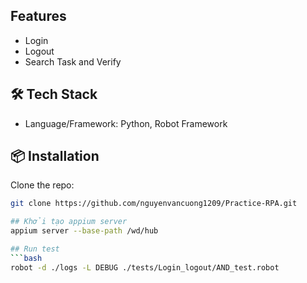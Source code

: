 ## Features

- Login
- Logout
- Search Task and Verify

## 🛠️ Tech Stack

- Language/Framework: Python, Robot Framework

## 📦 Installation

Clone the repo:

```bash
git clone https://github.com/nguyenvancuong1209/Practice-RPA.git

## Khởi tạo appium server
appium server --base-path /wd/hub

## Run test
```bash
robot -d ./logs -L DEBUG ./tests/Login_logout/AND_test.robot
